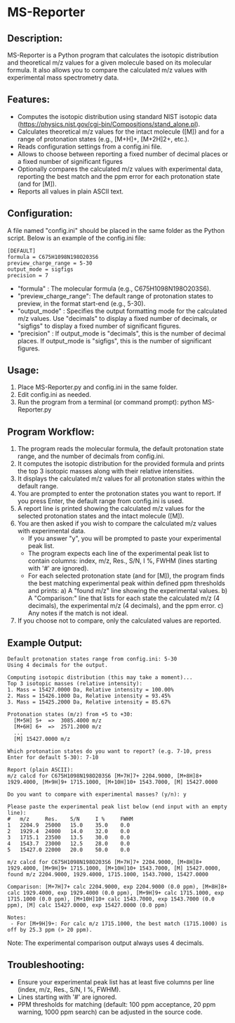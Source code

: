 MS-Reporter
===========

Description:
------------
MS-Reporter is a Python program that calculates the isotopic distribution and theoretical m/z 
values for a given molecule based on its molecular formula. It also allows you to compare 
the calculated m/z values with experimental mass spectrometry data.

Features:
---------
- Computes the isotopic distribution using standard NIST isotopic data (https://physics.nist.gov/cgi-bin/Compositions/stand_alone.pl).
- Calculates theoretical m/z values for the intact molecule ([M]) and for a range of protonation 
  states (e.g., [M+H]+, [M+2H]2+, etc.).
- Reads configuration settings from a config.ini file.
- Allows to choose between reporting a fixed number of decimal places or a fixed number of significant figures
- Optionally compares the calculated m/z values with experimental data, reporting the best match 
  and the ppm error for each protonation state (and for [M]).
- Reports all values in plain ASCII text.

Configuration:
--------------
A file named "config.ini" should be placed in the same folder as the Python script.
Below is an example of the config.ini file:

```
[DEFAULT]
formula = C675H1098N198O203S6
preview_charge_range = 5-30
output_mode = sigfigs
precision = 7
```

- "formula"             : The molecular formula (e.g., C675H1098N198O203S6).
- "preview_charge_range": The default range of protonation states to preview, in the format start-end (e.g., 5-30).
- "output_mode"         : Specifies the output formatting mode for the calculated m/z values.
                          Use "decimals" to display a fixed number of decimals, or "sigfigs" to display a fixed number of significant figures.
- "precision"           : If output_mode is "decimals", this is the number of decimal places.
                          If output_mode is "sigfigs", this is the number of significant figures.


Usage:
------
1. Place MS-Reporter.py and config.ini in the same folder.
2. Edit config.ini as needed.
3. Run the program from a terminal (or command prompt):
      python MS-Reporter.py

Program Workflow:
-----------------
1. The program reads the molecular formula, the default protonation state range, and the 
   number of decimals from config.ini.
2. It computes the isotopic distribution for the provided formula and prints the top 3 
   isotopic masses along with their relative intensities.
3. It displays the calculated m/z values for all protonation states within the default range.
4. You are prompted to enter the protonation states you want to report. If you press Enter, 
   the default range from config.ini is used.
5. A report line is printed showing the calculated m/z values for the selected protonation states 
   and the intact molecule ([M]).
6. You are then asked if you wish to compare the calculated m/z values with experimental data.
   - If you answer "y", you will be prompted to paste your experimental peak list.
   - The program expects each line of the experimental peak list to contain columns: 
     index, m/z, Res., S/N, I %, FWHM (lines starting with '#' are ignored).
   - For each selected protonation state (and for [M]), the program finds the best matching 
     experimental peak within defined ppm thresholds and prints:
        a) A "found m/z" line showing the experimental values.
        b) A "Comparison:" line that lists for each state the calculated m/z (4 decimals), 
           the experimental m/z (4 decimals), and the ppm error.
        c) Any notes if the match is not ideal.
7. If you choose not to compare, only the calculated values are reported.

Example Output:
---------------
```Parsed formula from config.ini: C675H1098N198O203S6
Default protonation states range from config.ini: 5-30
Using 4 decimals for the output.

Computing isotopic distribution (this may take a moment)...
Top 3 isotopic masses (relative intensity):
1. Mass = 15427.0000 Da, Relative intensity = 100.00%
2. Mass = 15426.1000 Da, Relative intensity = 93.45%
3. Mass = 15425.2000 Da, Relative intensity = 85.67%

Protonation states (m/z) from +5 to +30:
  [M+5H] 5+  =>  3085.4000 m/z
  [M+6H] 6+  =>  2571.2000 m/z
  ...
  [M] 15427.0000 m/z

Which protonation states do you want to report? (e.g. 7-10, press Enter for default 5-30): 7-10

Report (plain ASCII):
m/z calcd for C675H1098N198O203S6 [M+7H]7+ 2204.9000, [M+8H]8+ 1929.4000, [M+9H]9+ 1715.1000, [M+10H]10+ 1543.7000, [M] 15427.0000

Do you want to compare with experimental masses? (y/n): y

Please paste the experimental peak list below (end input with an empty line):
#   m/z     Res.    S/N     I %     FWHM
1   2204.9  25000   15.0    35.0    0.0
2   1929.4  24000   14.0    32.0    0.0
3   1715.1  23500   13.5    30.0    0.0
4   1543.7  23000   12.5    28.0    0.0
5   15427.0 22000   20.0    50.0    0.0

m/z calcd for C675H1098N198O203S6 [M+7H]7+ 2204.9000, [M+8H]8+ 1929.4000, [M+9H]9+ 1715.1000, [M+10H]10+ 1543.7000, [M] 15427.0000, found m/z 2204.9000, 1929.4000, 1715.1000, 1543.7000, 15427.0000

Comparison: [M+7H]7+ calc 2204.9000, exp 2204.9000 (0.0 ppm), [M+8H]8+ calc 1929.4000, exp 1929.4000 (0.0 ppm), [M+9H]9+ calc 1715.1000, exp 1715.1000 (0.0 ppm), [M+10H]10+ calc 1543.7000, exp 1543.7000 (0.0 ppm), [M] calc 15427.0000, exp 15427.0000 (0.0 ppm)

Notes:
 - For [M+9H]9+: For calc m/z 1715.1000, the best match (1715.1000) is off by 25.3 ppm (> 20 ppm).
```

Note: The experimental comparison output always uses 4 decimals.

Troubleshooting:
----------------
- Ensure your experimental peak list has at least five columns per line (index, m/z, Res., S/N, I %, FWHM).
- Lines starting with '#' are ignored.
- PPM thresholds for matching (default: 100 ppm acceptance, 20 ppm warning, 1000 ppm search) can be adjusted in the source code.

